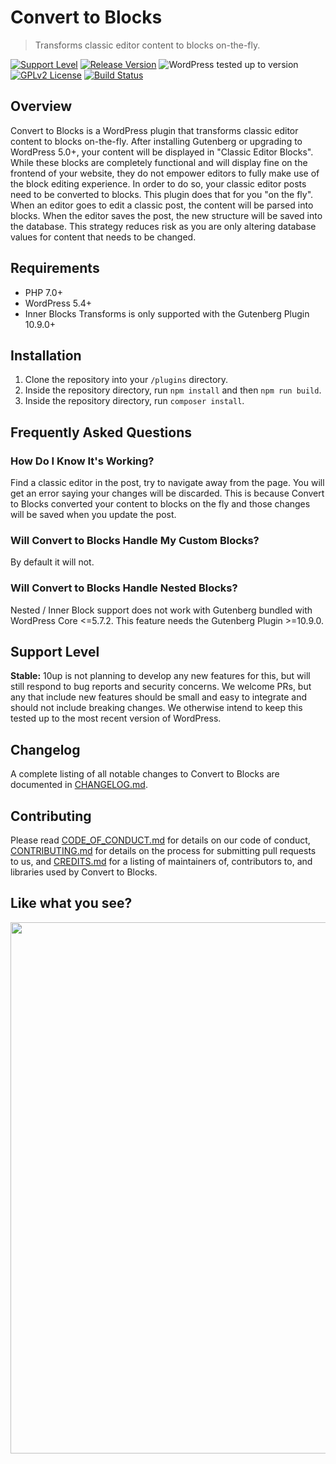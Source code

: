 # Convert to Blocks

> Transforms classic editor content to blocks on-the-fly.

[![Support Level](https://img.shields.io/badge/support-stable-blue.svg)](#support-level) [![Release Version](https://img.shields.io/github/release/10up/convert-to-blocks.svg)](https://github.com/10up/convert-to-blocks/releases/latest) ![WordPress tested up to version](https://img.shields.io/badge/WordPress-v5.6%20tested-success.svg) [![GPLv2 License](https://img.shields.io/github/license/10up/convert-to-blocks.svg)](https://github.com/10up/convert-to-blocks/blob/develop/LICENSE.md) [![Build Status](https://travis-ci.org/10up/convert-to-blocks.svg?branch=develop)](https://travis-ci.org/10up/convert-to-blocks)

## Overview

Convert to Blocks is a WordPress plugin that transforms classic editor content to blocks on-the-fly.  After installing Gutenberg or upgrading to WordPress 5.0+, your content will be displayed in "Classic Editor Blocks".  While these blocks are completely functional and will display fine on the frontend of your website, they do not empower editors to fully make use of the block editing experience.  In order to do so, your classic editor posts need to be converted to blocks.  This plugin does that for you "on the fly".  When an editor goes to edit a classic post, the content will be parsed into blocks.  When the editor saves the post, the new structure will be saved into the database.  This strategy reduces risk as you are only altering database values for content that needs to be changed.

## Requirements

* PHP 7.0+
* WordPress 5.4+
* Inner Blocks Transforms is only supported with the Gutenberg Plugin 10.9.0+

## Installation

1. Clone the repository into your `/plugins` directory.
2. Inside the repository directory, run `npm install` and then `npm run build`.
3. Inside the repository directory, run `composer install`.

## Frequently Asked Questions

### How Do I Know It's Working?

Find a classic editor in the post, try to navigate away from the page. You will get an error saying your changes will be discarded. This is because Convert to Blocks converted your content to blocks on the fly and those changes will be saved when you update the post.

### Will Convert to Blocks Handle My Custom Blocks?

By default it will not.

### Will Convert to Blocks Handle Nested Blocks?

Nested / Inner Block support does not work with Gutenberg bundled with WordPress Core <=5.7.2. This feature needs the Gutenberg Plugin >=10.9.0.

## Support Level

**Stable:** 10up is not planning to develop any new features for this, but will still respond to bug reports and security concerns. We welcome PRs, but any that include new features should be small and easy to integrate and should not include breaking changes. We otherwise intend to keep this tested up to the most recent version of WordPress.

## Changelog

A complete listing of all notable changes to Convert to Blocks are documented in [CHANGELOG.md](https://github.com/10up/convert-to-blocks/blob/develop/CHANGELOG.md).

## Contributing

Please read [CODE_OF_CONDUCT.md](https://github.com/10up/convert-to-blocks/blob/develop/CODE_OF_CONDUCT.md) for details on our code of conduct, [CONTRIBUTING.md](https://github.com/10up/convert-to-blocks/blob/develop/CONTRIBUTING.md) for details on the process for submitting pull requests to us, and [CREDITS.md](https://github.com/10up/convert-to-blocks/blob/develop/CREDITS.md) for a listing of maintainers of, contributors to, and libraries used by Convert to Blocks.

## Like what you see?

<p align="center">
<a href="http://10up.com/contact/"><img src="https://10up.com/uploads/2016/10/10up-Github-Banner.png" width="850"></a>
</p>
